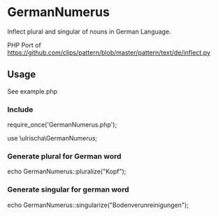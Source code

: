 # GermanNumerus
Inflect plural and singular of nouns in German Language.

PHP Port of https://github.com/clips/pattern/blob/master/pattern/text/de/inflect.py
## Usage
See example.php
### Include
require_once('GermanNumerus.php');

use \ulrischa\GermanNumerus;
### Generate plural for German word
echo GermanNumerus::pluralize("Kopf");
### Generate singular for german word
echo  GermanNumerus::singularize("Bodenverunreinigungen");

